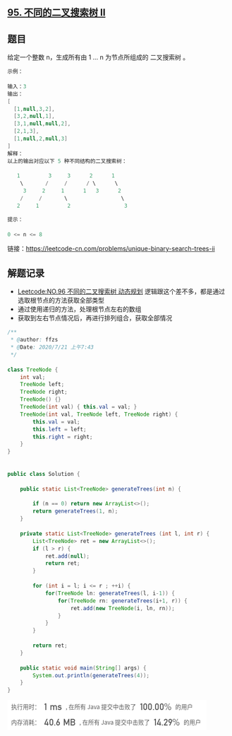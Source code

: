 ## [95. 不同的二叉搜索树 II](https://leetcode-cn.com/problems/unique-binary-search-trees-ii/)

## 题目

给定一个整数 n，生成所有由 1 ... n 为节点所组成的 二叉搜索树 。

```java
示例：

输入：3
输出：
[
  [1,null,3,2],
  [3,2,null,1],
  [3,1,null,null,2],
  [2,1,3],
  [1,null,2,null,3]
]
解释：
以上的输出对应以下 5 种不同结构的二叉搜索树：

   1         3     3      2      1
    \       /     /      / \      \
     3     2     1      1   3      2
    /     /       \                 \
   2     1         2                 3
```



```java
提示：

0 <= n <= 8
```


链接：https://leetcode-cn.com/problems/unique-binary-search-trees-ii

## 解题记录

+ [Leetcode:NO.96 不同的二叉搜索树 动态规划](https://blog.csdn.net/tonydz0523/article/details/107352161) 逻辑跟这个差不多，都是通过选取根节点的方法获取全部类型
+ 通过使用递归的方法，处理根节点左右的数组
+ 获取到左右节点情况后，再进行排列组合，获取全部情况



```java
/**
 * @author: ffzs
 * @Date: 2020/7/21 上午7:43
 */

class TreeNode {
    int val;
    TreeNode left;
    TreeNode right;
    TreeNode() {}
    TreeNode(int val) { this.val = val; }
    TreeNode(int val, TreeNode left, TreeNode right) {
        this.val = val;
        this.left = left;
        this.right = right;
    }
}


public class Solution {

    public static List<TreeNode> generateTrees(int n) {

        if (n == 0) return new ArrayList<>();
        return generateTrees(1, n);
    }

    private static List<TreeNode> generateTrees (int l, int r) {
        List<TreeNode> ret = new ArrayList<>();
        if (l > r) {
            ret.add(null);
            return ret;
        }

        for (int i = l; i <= r ; ++i) {
            for(TreeNode ln: generateTrees(l, i-1)) {
                for(TreeNode rn: generateTrees(i+1, r)) {
                    ret.add(new TreeNode(i, ln, rn));
                }
            }
        }

        return ret;
    }

    public static void main(String[] args) {
        System.out.println(generateTrees(4));
    }
}

```

![image-20200721091249735](README.assets/image-20200721091249735.png)